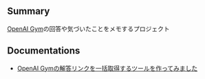 ## Summary

[OpenAI Gym](https://gym.openai.com/)の回答や気づいたことをメモするプロジェクト

## Documentations

- [OpenAI Gymの解答リンクを一括取得するツールを作ってみました](http://qiita.com/namakemono/items/36d34b41c3cbe7c03479)

